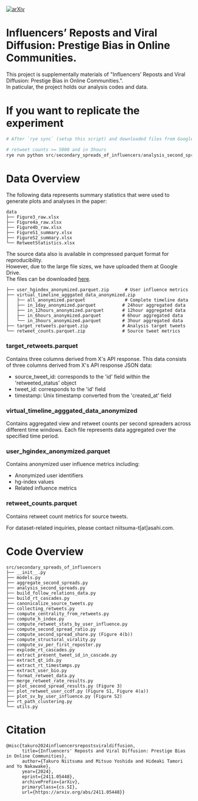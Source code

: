 [![arXiv](https://img.shields.io/badge/arXiv-2411.05448-b31b1b.svg)](https://arxiv.org/abs/2411.05448)

# Influencers’ Reposts and Viral Diffusion: Prestige Bias in Online Communities.
This project is supplementally materials of "Influencers’ Reposts and Viral Diffusion: Prestige Bias in Online Communities.".  
In paticular, the project holds our analysis codes and data.  

# If you want to replicate the experiment

```python
# After `rye sync` (setup this script) and downloaded files from Google Drive.

# retweet counts >= 5000 and in 3hours
rye run python src/secondary_spreads_of_influencers/analysis_second_spreads.py --retweet_count_path data/retweet_counts.parquet --aggregated_virtual_timeline data/virtual_timeline_agggated_data_anonymized/in_3hours_anonymyzed.parquet --user_influence_score_path data/user_hgindex_anonymized.parquet --is_in_cascade --exclude_official --min_rt 5000 --save_path YOUR_SAVE_PATH
```

# Data Overview
The following data represents summary statistics that were used to generate plots and analyses in the paper:

```
data
├── Figure3_raw.xlsx
├── Figure4a_raw.xlsx
├── Figure4b_raw.xlsx
├── FigureS1_summary.xlsx
├── FigureS2_summary.xlsx
└── RetweetStatistics.xlsx
```

The source data also is available in compressed parquet format for reproducibility.  
However, due to the large file sizes, we have uploaded them at Google Drive.  
The files can be downloaded [here](https://drive.google.com/drive/folders/1-KBr37RuOi1yrtaMI-QQKmTvENBub-xr?usp=sharing).

```
├── user_hgindex_anonymized.parquet.zip      # User influence metrics
├── virtual_timeline_agggated_data_anonymized.zip
│   ├── all_anonymized.parquet               # Complete timeline data
│   ├── in_1day_anonymized.parquet          # 24hour aggregated data
│   ├── in_12hours_anonymized.parquet       # 12hour aggregated data
│   ├── in_6hours_anonymized.parquet        # 6hour aggregated data
│   └── in_3hours_anonymized.parquet        # 3hour aggregated data
├── target_retweets.parquet.zip             # Analysis target tweets
└── retweet_counts.parquet.zip              # Source tweet metrics
```

### target\_retweets.parquet
Contains three columns derived from X's API response.
This data consists of three columns derived from X's API response JSON data:
- source\_tweet\_id: corresponds to the 'id' field within the 'retweeted\_status' object
- tweet\_id: corresponds to the 'id' field
- timestamp: Unix timestamp converted from the 'created\_at' field

### virtual\_timeline\_agggated\_data\_anonymized
Contains aggregated view and retweet counts per second spreaders across different time windows.
Each file represents data aggregated over the specified time period.

### user\_hgindex\_anonymized.parquet
Contains anonymized user influence metrics including:
- Anonymized user identifiers
- hg-index values
- Related influence metrics

### retweet\_counts.parquet
Contains retweet count metrics for source tweets.


For dataset-related inquiries, please contact niitsuma-t[at]asahi.com.


# Code Overview

```
src/secondary_spreads_of_influencers
├── __init__.py
├── models.py
├── aggregate_second_spreads.py
├── analysis_second_spreads.py
├── build_follow_relations_data.py
├── build_rt_cascades.py
├── canonicalize_source_tweets.py
├── collecting_retweets.py
├── compute_centrality_from_retweets.py
├── compute_h_index.py
├── compute_retweet_stats_by_user_influence.py
├── compute_second_spread_ratio.py
├── compute_second_spread_share.py (Figure 4(b))
├── compute_structural_virality.py
├── compute_sv_per_first_reposter.py
├── explode_rt_cascades.py
├── extract_present_tweet_id_in_cascade.py
├── extract_qt_ids.py
├── extract_rt_timestamps.py
├── extract_user_bio.py
├── format_retweet_data.py
├── merge_retweet_rate_results.py
├── plot_second_spread_results.py (Figure 3)
├── plot_retweet_user_ccdf.py (Figure S1, Figure 4(a))
├── plot_sv_by_user_influence.py (Figure S2)
├── rt_path_clustering.py
└── utils.py
```

# Citation
```
@misc{takuro2024influencersrepostsviraldiffusion,
      title={Influencers' Reposts and Viral Diffusion: Prestige Bias in Online Communities}, 
      author={Takuro Niitsuma and Mitsuo Yoshida and Hideaki Tamori and Yo Nakawake},
      year={2024},
      eprint={2411.05448},
      archivePrefix={arXiv},
      primaryClass={cs.SI},
      url={https://arxiv.org/abs/2411.05448}}
```
